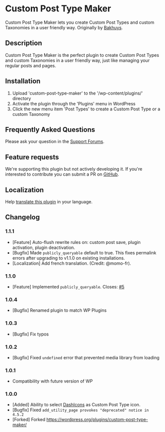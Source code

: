 # Custom Post Type Maker

Custom Post Type Maker lets you create Custom Post Types and custom Taxonomies in a user friendly way. Originally by [Bakhuys](http://www.bakhuys.com/).

## Description

Custom Post Type Maker is the perfect plugin to create Custom Post Types and custom Taxonomies in a user friendly way, just like managing your regular posts and pages.

## Installation

1. Upload 'custom-post-type-maker' to the '/wp-content/plugins/' directory
2. Activate the plugin through the 'Plugins' menu in WordPress
3. Click the new menu item 'Post Types' to create a Custom Post Type or a custom Taxonomy

## Frequently Asked Questions
Please ask your question in the [Support Forums](http://wordpress.org/support/plugin/custom-post-type-maker).

## Feature requests
We're supporting this plugin but not actively developing it. If you're interested to contribute you can submit a PR on [GitHub](https://github.com/Graffino/custom-post-type-maker/pulls).

## Localization
Help [translate this plugin](https://translate.wordpress.org/projects/wp-plugins/custom-post-type-maker) in your language.

## Changelog

### 1.1.1
- [Feature] Auto-flush rewrite rules on: custom post save, plugin activation, plugin deactivation.
- [Bugfix] Made `publicly_queryable` default to true. This fixes permalink errors after upgrading to v1.1.0 on existing installations.
- [Localization] Add french translation. (Credit: @momo-fr).

### 1.1.0
- [Feature] Implemented `publicly_queryable`. Closes: [#5](https://github.com/Graffino/Custom-Post-Type-Maker/issues/5)

### 1.0.4
- [Bugfix] Renamed plugin to match WP Plugins

### 1.0.3
- [Bugfix] Fix typos


### 1.0.2
- [Bugfix] Fixed `undefined` error that prevented media library from loading

### 1.0.1
- Compatibility with future version of WP

### 1.0.0
- [Added] Ability to select [DashIcons](https://developer.wordpress.org/resource/dashicons/#layout) as Custom Post Type icon.
- [Bugfix] Fixed `add_utility_page provokes "deprecated" notice in 4.5.2`
- [Forked] Forked https://wordpress.org/plugins/custom-post-type-maker/


